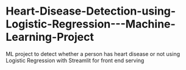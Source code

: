# Heart-Disease-Detection-using-Logistic-Regression---Machine-Learning-Project
ML project to detect whether a person has heart disease or not using Logistic Regression with Streamlit for front end serving

